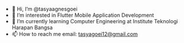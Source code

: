 - 👋 Hi, I’m @tasyaagnesgoei
- 👀 I’m interested in Flutter Mobile Application Development
- 🌱 I’m currently learning Computer Engineering at Institute Teknologi Harapan Bangsa
- 📫 How to reach me 
email: tasyagoei12@gmail.com
<!---
tasyaagnesgoei/tasyaagnesgoei is a ✨ special ✨ repository because its `README.md` (this file) appears on your GitHub profile.
You can click the Preview link to take a look at your changes.
--->
